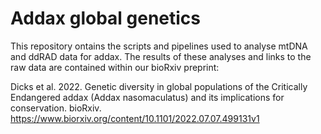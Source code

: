 # Addax global genetics
This repository ontains the scripts and pipelines used to analyse mtDNA and ddRAD data for addax. The results of these analyses and links to the raw data are contained within our bioRxiv preprint: 

Dicks et al. 2022. Genetic diversity in global populations of the Critically Endangered addax (Addax nasomaculatus) and its implications for conservation. bioRxiv. https://www.biorxiv.org/content/10.1101/2022.07.07.499131v1 
